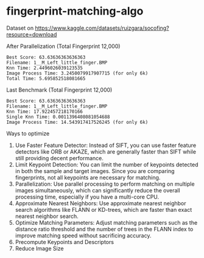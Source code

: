 # fingerprint-matching-algo


Dataset on https://www.kaggle.com/datasets/ruizgara/socofing?resource=download


After Parallelization (Total Fingerprint 12,000)
```
Best Score: 63.63636363636363
Filename: 1__M_Left_little_finger.BMP
Knn Time: 2.4496026039123535
Image Process Time: 3.2450079917907715 (for only 6k)
Total Time: 5.695852518081665
```


Last Benchmark (Total Fingerprint 12,000)
```
Best Score: 63.63636363636363
Filename: 1__M_Left_little_finger.BMP
Knn Time: 17.922457218170166
Single Knn Time: 0.0011396408081054688
Image Process Time: 14.543917417526245 (for only 6k)
```




Ways to optimize
1. Use Faster Feature Detector: Instead of SIFT, you can use faster feature detectors like ORB or AKAZE, which are generally faster than SIFT while still providing decent performance.
2. Limit Keypoint Detection: You can limit the number of keypoints detected in both the sample and target images. Since you are comparing fingerprints, not all keypoints are necessary for matching.
3. Parallelization: Use parallel processing to perform matching on multiple images simultaneously, which can significantly reduce the overall processing time, especially if you have a multi-core CPU.
4. Approximate Nearest Neighbors: Use approximate nearest neighbor search algorithms like FLANN or KD-trees, which are faster than exact nearest neighbor search.
5. Optimize Matching Parameters: Adjust matching parameters such as the distance ratio threshold and the number of trees in the FLANN index to improve matching speed without sacrificing accuracy.
6. Precompute Keypoints and Descriptors
7. Reduce Image Size